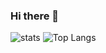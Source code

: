 ### Hi there 👋
![stats](https://github-readme-stats.vercel.app/api?username=napei&show_icons=true&theme=algolia&count_private=true)
![Top Langs](https://github-readme-stats.vercel.app/api/top-langs/?username=napei&theme=algolia&layout=compact)
